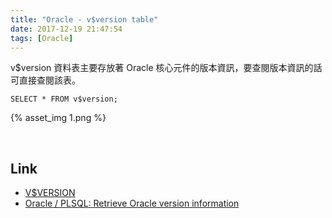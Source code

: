 ```yaml
---
title: "Oracle - v$version table"
date: 2017-12-19 21:47:54
tags: [Oracle]
---
```


v$version 資料表主要存放著 Oracle 核心元件的版本資訊，要查閱版本資訊的話可直接查閱該表。  

<!-- More -->  

    SELECT * FROM v$version;


 {% asset_img 1.png %}

<br/>


Link
----
* [V$VERSION](https://docs.oracle.com/cd/B28359_01/server.111/b28320/dynviews_3112.htm#REFRN30296)
* [Oracle / PLSQL: Retrieve Oracle version information](https://www.techonthenet.com/oracle/questions/version.php)

